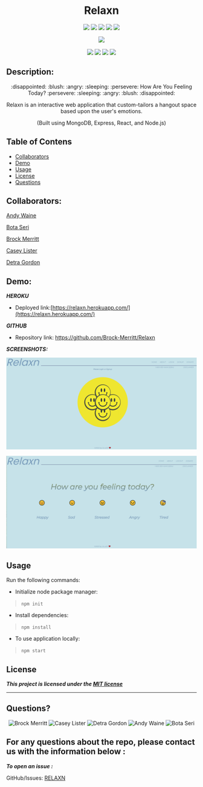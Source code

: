 <h1 align="center">Relaxn</h1>


<p align="center">
<img src="https://img.shields.io/badge/license-MIT-red"/>
<img src="https://img.shields.io/github/repo-size/Brock-Merritt/Relaxn?style=flat&logo=appveyor"/>
<img src="https://img.shields.io/github/languages/top/Brock-Merritt/Relaxn?style=flat&logo=appveyor"/>
<img src="https://img.shields.io/github/last-commit/Brock-Merritt/Relaxn?style=flat&logo=appveyor"/>
<img src="https://img.shields.io/github/issues/Brock-Merritt/Relaxn?style=flat&logo=appveyor"/>
</P>
<p align="center">
<img src="https://img.shields.io/badge/M.E.R.N.-white"/>
</p>
<p align="center">
<img src="https://img.shields.io/badge/MongoDB-orange"/>
  <img src="https://img.shields.io/badge/Express-purple" >
<img src="https://img.shields.io/badge/React-yellow" />
<img src="https://img.shields.io/badge/Node.js-blue"  />
</p>

## Description:

<p align="center">
  :disappointed: <!-- sad --> :blush: <!-- happy --> :angry:<!-- angry --> :sleeping: <!-- tired --> :persevere:<!-- stressed -->    How Are You Feeling Today?    :persevere:<!-- stressed --> :sleeping: <!-- tired --> :angry:<!-- angry --> :blush: <!--   happy --> :disappointed: <!-- sad --> 
</p>
<p align="center">Relaxn is an interactive web application that custom-tailors a hangout space based upon the user's emotions.</p>
<p align="center">(Built using MongoDB, Express, React, and Node.js)</p>

## Table of Contens

- [Collaborators](#collaborators)
- [Demo](#demo)
- [Usage](#usage)
- [License](#license)
- [Questions](#questions)

## Collaborators:

[Andy Waine](https://github.com/Andy-Waine)

[Bota Seri](https://github.com/Tari-Star)

[Brock Merritt](https://github.com/Brock-Merritt)

[Casey Lister](https://github.com/caseylister)

[Detra Gordon](https://github.com/detrasmental)





## Demo:

**_HEROKU_**

- Deployed link:[https://relaxn.herokuapp.com/](https://relaxn.herokuapp.com/)

**_GITHUB_**

- Repository link: https://github.com/Brock-Merritt/Relaxn

**_SCREENSHOTS:_**

![screenshot](./client/src/assets/start-page.png)

![screenshot](./client/src/assets/home-page.png)

## Usage

Run the following commands:

- Initialize node package manager:

> `npm init`

- Install dependencies:

> `npm install`

- To use application locally:

> `npm start`

## License

**_This project is licensed under the [MIT license](https://choosealicense.com/licenses/mit)_**

---

## Questions?

<p align="center">
<img src="https://avatars.githubusercontent.com/u/88811836?v=4" alt="Brock Merritt" width="16%" />
<img src="https://avatars.githubusercontent.com/u/61242698?v=4" alt="Casey Lister" width="16%" />
<img src="https://avatars.githubusercontent.com/u/85942489?v=4" alt="Detra Gordon" width="16%" />
<img src="https://avatars.githubusercontent.com/u/88730354?v=4" alt="Andy Waine" width="16%" />
<img src="https://avatars.githubusercontent.com/u/89365355?v=4" alt="Bota Seri" width="16%" />
  </p>

  For any questions about the repo, please contact us with the information below :
  ---
  
 ***To open an issue :***
 
 GitHub/Issues: [RELAXN](https://github.com/Brock-Merritt/Relaxn/issues)
